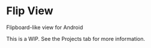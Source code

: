 # Flip View
Flipboard-like view for Android

This is a WIP. See the Projects tab for more information.